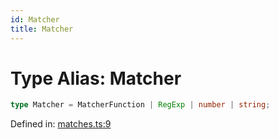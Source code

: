 ```yaml
---
id: Matcher
title: Matcher
---
```


<!-- DO NOT EDIT: this page is autogenerated from the type comments -->

# Type Alias: Matcher

```ts
type Matcher = MatcherFunction | RegExp | number | string;
```

Defined in: [matches.ts:9](https://github.com/Romulad/cli-testing-library/blob/main/packages/cli-testing-library/src/matches.ts#L9)
